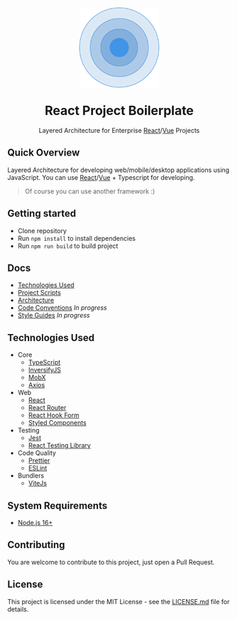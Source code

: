 <h1 align="center">
  <p align="center">
    <img src="./docs/icon.svg" width="180" height="180" alt="Layered Architecture Icon">
  </p>
  React Project Boilerplate
</h1>

<p align="center">
  Layered Architecture for Enterprise <a href="https://reactjs.org/">React</a>/<a href="https://vuejs.org/">Vue</a> Projects
</p>

## Quick Overview

Layered Architecture for developing web/mobile/desktop applications using JavaScript. You can use [React](https://reactjs.org/)/[Vue](https://vuejs.org/) + Typescript for developing.

> Of course you can use another framework :)

## Getting started

- Clone repository
- Run `npm install` to install dependencies
- Run `npm run build` to build project

## Docs

  - [Technologies Used](#technologies-used)
  - [Project Scripts](./docs/SCRIPTS.md "Project Scripts Documentation")
  - [Architecture](./docs/ARCHITECTURE.md "Project Architecture Documentation")
  - [Code Conventions](./docs/CODE_CONVENTIONS.md "Project Code Conventions") *In progress*
  - [Style Guides](./docs/CODE_CONVENTIONS.md "Project Code Conventions") *In progress*

## Technologies Used
- Core
  - [TypeScript](http://www.typescriptlang.org/)
  - [InversifyJS](https://github.com/inversify/InversifyJS)
  - [MobX](https://mobx.js.org/README.html)
  - [Axios](https://github.com/axios/axios)
- Web
  - [React](https://reactjs.org/)
  - [React Router](https://reactrouter.com/)
  - [React Hook Form](https://react-hook-form.com/)
  - [Styled Components](https://styled-components.com/)
- Testing
  - [Jest](https://jestjs.io)
  - [React Testing Library](https://testing-library.com/docs/react-testing-library/intro)
- Code Quality
  - [Prettier](https://prettier.io/)
  - [ESLint](https://eslint.org/)
- Bundlers
  - [ViteJs](https://vitejs.dev/)

## System Requirements
- [Node.js 16+](https://nodejs.org/en/download/)

## Contributing

You are welcome to contribute to this project, just open a Pull Request.

## License

This project is licensed under the MIT License - see the [LICENSE.md](LICENSE.md) file for details.
